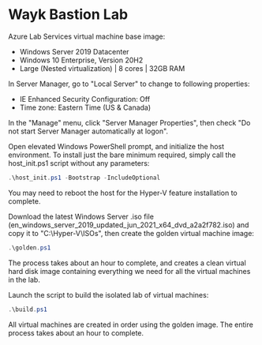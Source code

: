 
# Wayk Bastion Lab

Azure Lab Services virtual machine base image:

 * Windows Server 2019 Datacenter
 * Windows 10 Enterprise, Version 20H2
 * Large (Nested virtualization) | 8 cores | 32GB RAM

In Server Manager, go to "Local Server" to change to following properties:

 * IE Enhanced Security Configuration: Off
 * Time zone: Eastern Time (US & Canada)

In the "Manage" menu, click "Server Manager Properties", then check "Do not start Server Manager automatically at logon".

Open elevated Windows PowerShell prompt, and initialize the host environment. To install just the bare minimum required, simply call the host_init.ps1 script without any parameters:

```powershell
.\host_init.ps1 -Bootstrap -IncludeOptional
```

You may need to reboot the host for the Hyper-V feature installation to complete.

Download the latest Windows Server .iso file (en_windows_server_2019_updated_jun_2021_x64_dvd_a2a2f782.iso) and copy it to "C:\Hyper-V\ISOs", then create the golden virtual machine image:

```powershell
.\golden.ps1
```

The process takes about an hour to complete, and creates a clean virtual hard disk image containing everything we need for all the virtual machines in the lab.

Launch the script to build the isolated lab of virtual machines:

```powershell
.\build.ps1
```

All virtual machines are created in order using the golden image. The entire process takes about an hour to complete.
